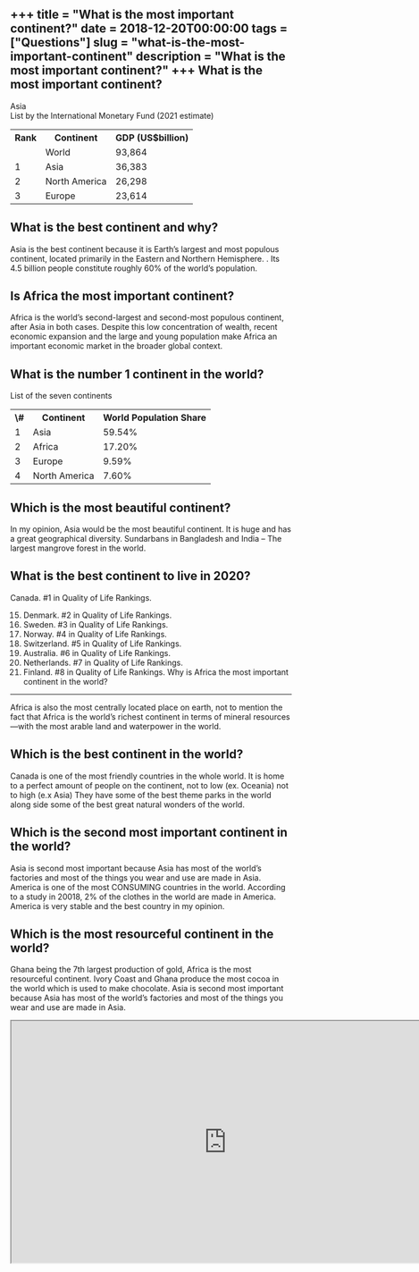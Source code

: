 +++
title = "What is the most important continent?"
date = 2018-12-20T00:00:00
tags = ["Questions"]
slug = "what-is-the-most-important-continent"
description = "What is the most important continent?"
+++
What is the most important continent?
-------------------------------------

Asia  
List by the International Monetary Fund (2021 estimate)

<table><tr><th>Rank</th><th>Continent</th><th>GDP (US$billion)</th></tr><tr><td></td><td>World</td><td>93,864</td></tr><tr><td>1</td><td>Asia</td><td>36,383</td></tr><tr><td>2</td><td>North America</td><td>26,298</td></tr><tr><td>3</td><td>Europe</td><td>23,614</td></tr></table>

What is the best continent and why?
-----------------------------------

Asia is the best continent because it is Earth’s largest and most populous continent, located primarily in the Eastern and Northern Hemisphere. . Its 4.5 billion people constitute roughly 60% of the world’s population.

Is Africa the most important continent?
---------------------------------------

Africa is the world’s second-largest and second-most populous continent, after Asia in both cases. Despite this low concentration of wealth, recent economic expansion and the large and young population make Africa an important economic market in the broader global context.

What is the number 1 continent in the world?
--------------------------------------------

List of the seven continents

<table><tr><th>\#</th><th>Continent</th><th>World Population Share</th></tr><tr><td>1</td><td>Asia</td><td>59.54%</td></tr><tr><td>2</td><td>Africa</td><td>17.20%</td></tr><tr><td>3</td><td>Europe</td><td>9.59%</td></tr><tr><td>4</td><td>North America</td><td>7.60%</td></tr></table>

Which is the most beautiful continent?
--------------------------------------

In my opinion, Asia would be the most beautiful continent. It is huge and has a great geographical diversity. Sundarbans in Bangladesh and India – The largest mangrove forest in the world.

What is the best continent to live in 2020?
-------------------------------------------

Canada. #1 in Quality of Life Rankings.

15. Denmark. #2 in Quality of Life Rankings.
16. Sweden. #3 in Quality of Life Rankings.
17. Norway. #4 in Quality of Life Rankings.
18. Switzerland. #5 in Quality of Life Rankings.
19. Australia. #6 in Quality of Life Rankings.
20. Netherlands. #7 in Quality of Life Rankings.
21. Finland. #8 in Quality of Life Rankings.
Why is Africa the most important continent in the world?
--------------------------------------------------------

Africa is also the most centrally located place on earth, not to mention the fact that Africa is the world’s richest continent in terms of mineral resources—with the most arable land and waterpower in the world.

Which is the best continent in the world?
-----------------------------------------

Canada is one of the most friendly countries in the whole world. It is home to a perfect amount of people on the continent, not to low (ex. Oceania) not to high (e.x Asia) They have some of the best theme parks in the world along side some of the best great natural wonders of the world.

Which is the second most important continent in the world?
----------------------------------------------------------

Asia is second most important because Asia has most of the world’s factories and most of the things you wear and use are made in Asia. America is one of the most CONSUMING countries in the world. According to a study in 20018, 2% of the clothes in the world are made in America. America is very stable and the best country in my opinion.

Which is the most resourceful continent in the world?
-----------------------------------------------------

Ghana being the 7th largest production of gold, Africa is the most resourceful continent. Ivory Coast and Ghana produce the most cocoa in the world which is used to make chocolate. Asia is second most important because Asia has most of the world’s factories and most of the things you wear and use are made in Asia.

<iframe allow="accelerometer; autoplay; clipboard-write; encrypted-media; gyroscope; picture-in-picture" allowfullscreen="" class="__youtube_prefs__  epyt-is-override  no-lazyload" data-no-lazy="1" data-origheight="433" data-origwidth="770" data-skipgform_ajax_framebjll="" height="433" id="_ytid_79251" loading="lazy" src="https://www.youtube.com/embed/R_kUvYvK0gI?enablejsapi=1&autoplay=0&cc_load_policy=0&cc_lang_pref=&iv_load_policy=1&loop=0&modestbranding=0&rel=1&fs=1&playsinline=0&autohide=2&theme=dark&color=red&controls=1&" title="YouTube player" width="770"></iframe>
